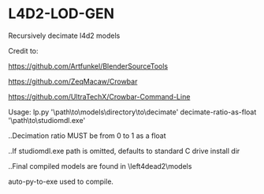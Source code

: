 # L4D2-LOD-GEN
Recursively decimate l4d2 models

Credit to:

https://github.com/Artfunkel/BlenderSourceTools

https://github.com/ZeqMacaw/Crowbar

https://github.com/UltraTechX/Crowbar-Command-Line

Usage:
  lp.py '\path\to\models\directory\to\decimate' decimate-ratio-as-float '\path\to\studiomdl.exe\'

..Decimation ratio MUST be from 0 to 1 as a float

..If studiomdl.exe path is omitted, defaults to standard C drive install dir

..Final compiled models are found in \left4dead2\models



auto-py-to-exe used to compile.
